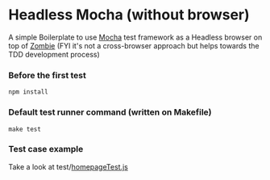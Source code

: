 Headless Mocha (without browser)
=====================

A simple Boilerplate to use [Mocha][mocha] test framework as a Headless browser on top of [Zombie][zombie] (FYI it's not a cross-browser approach but helps towards the TDD development process)

### Before the first test
`npm install`

### Default test runner command (written on Makefile)
`make test`

### Test case example
Take a look at test/[homepageTest.js][example]

[example]: https://github.com/heldr/mocha-without-browser/blob/master/test/homepageTest.js
[mocha]: https://github.com/visionmedia/mocha
[zombie]: http://zombie.labnotes.org/